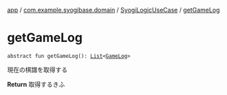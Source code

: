 [app](../../index.md) / [com.example.syogibase.domain](../index.md) / [SyogiLogicUseCase](index.md) / [getGameLog](./get-game-log.md)

# getGameLog

`abstract fun getGameLog(): `[`List`](https://kotlinlang.org/api/latest/jvm/stdlib/kotlin.collections/-list/index.html)`<`[`GameLog`](../../com.example.syogibase.data.entity/-game-log/index.md)`>`

現在の棋譜を取得する

**Return**
取得するきふ

